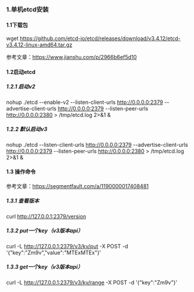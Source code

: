 ### 1.单机etcd安装

#### 1.1下载包
wget https://github.com/etcd-io/etcd/releases/download/v3.4.12/etcd-v3.4.12-linux-amd64.tar.gz

参考文章：https://www.jianshu.com/p/2966b6ef5d10

#### 1.2启动etcd

##### 1.2.1 启动v2
nohup ./etcd --enable-v2 --listen-client-urls http://0.0.0.0:2379 --advertise-client-urls http://0.0.0.0:2379 --listen-peer-urls http://0.0.0.0:2380 > /tmp/etcd.log 2>&1 &

##### 1.2.2 默认启动v3
nohup ./etcd --listen-client-urls http://0.0.0.0:2379 --advertise-client-urls http://0.0.0.0:2379 --listen-peer-urls http://0.0.0.0:2380 > /tmp/etcd.log 2>&1 &

#### 1.3 操作命令

参考文章：https://segmentfault.com/a/1190000017408481

##### 1.3.1 查看版本
curl http://127.0.0.1:2379/version 


##### 1.3.2 put一个key（v3版本api）
curl -L http://127.0.0.1:2379/v3/kv/put -X POST -d '{"key":"Zm9v","value":"MTExMTEx"}'

##### 1.3.3 get一个key（v3版本api）
curl -L http://127.0.0.1:2379/v3/kv/range -X POST -d '{"key":"Zm9v"}'
